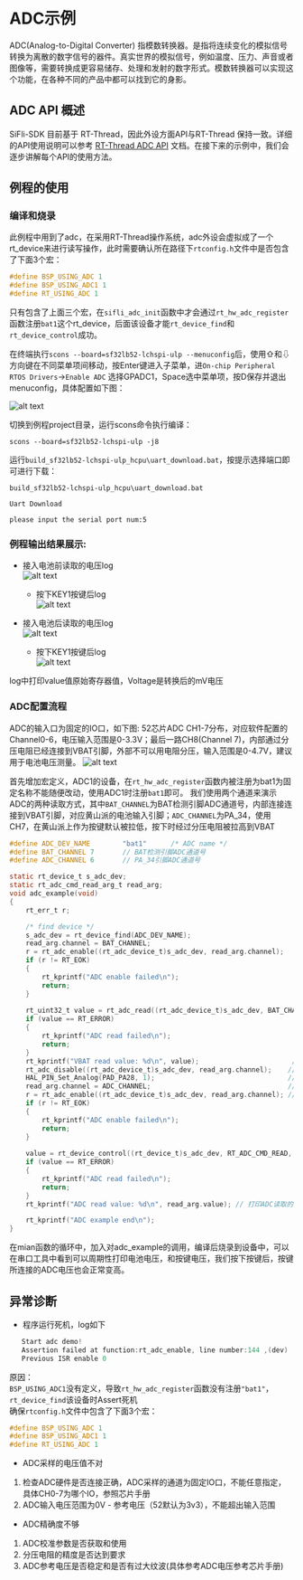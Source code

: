# ADC示例
ADC(Analog-to-Digital Converter) 指模数转换器。是指将连续变化的模拟信号转换为离散的数字信号的器件。真实世界的模拟信号，例如温度、压力、声音或者图像等，需要转换成更容易储存、处理和发射的数字形式。模数转换器可以实现这个功能，在各种不同的产品中都可以找到它的身影。
## ADC API 概述
SiFli-SDK 目前基于 RT-Thread，因此外设方面API与RT-Thread 保持一致。详细的API使用说明可以参考 [RT-Thread ADC API](https://www.rt-thread.org/document/site/#/rt-thread-version/rt-thread-standard/programming-manual/device/adc/adc) 文档。在接下来的示例中，我们会逐步讲解每个API的使用方法。

## 例程的使用
### 编译和烧录
此例程中用到了adc，在采用RT-Thread操作系统，adc外设会虚拟成了一个rt_device来进行读写操作，此时需要确认所在路径下`rtconfig.h`文件中是否包含了下面3个宏：

```c
#define BSP_USING_ADC 1
#define BSP_USING_ADC1 1
#define RT_USING_ADC 1
```
只有包含了上面三个宏，在`sifli_adc_init`函数中才会通过`rt_hw_adc_register`函数注册`bat1`这个rt_device，后面该设备才能`rt_device_find`和`rt_device_control`成功。

在终端执行`scons --board=sf32lb52-lchspi-ulp --menuconfig`后，使用⇧和⇩方向键在不同菜单项间移动，按Enter键进入子菜单，进`On-chip Peripheral RTOS Drivers`->`Enable ADC` 选择GPADC1，Space选中菜单项，按D保存并退出menuconfig，具体配置如下图：<br>

![alt text](assets/adc_menuconfig.png)

切换到例程project目录，运行scons命令执行编译：

```
scons --board=sf32lb52-lchspi-ulp -j8
```
运行`build_sf32lb52-lchspi-ulp_hcpu\uart_download.bat`，按提示选择端口即可进行下载：
```
build_sf32lb52-lchspi-ulp_hcpu\uart_download.bat

Uart Download

please input the serial port num:5
```

### 例程输出结果展示:
* 接入电池前读取的电压log <br>
![alt text](assets/adc_001.png)
   * 按下KEY1按键后log<br>
![alt text](assets/adc_002.png)

* 接入电池后读取的电压log<br>
![alt text](assets/adc_003.png)
   *  按下KEY1按键后log<br>
![alt text](assets/adc_004.png)

log中打印value值原始寄存器值，Voltage是转换后的mV电压

### ADC配置流程

ADC的输入口为固定的IO口，如下图:
52芯片ADC CH1-7分布，对应软件配置的Channel0-6，电压输入范围是0-3.3V；最后一路CH8(Channel 7)，内部通过分压电阻已经连接到VBAT引脚，外部不可以用电阻分压，输入范围是0-4.7V，建议用于电池电压测量。
![alt text](assets/adc_vbat.png)

首先增加宏定义，ADC1的设备，在`rt_hw_adc_register`函数内被注册为bat1为固定名称不能随便改动，使用ADC1时注册`bat1`即可。
我们使用两个通道来演示ADC的两种读取方式，其中`BAT_CHANNEL`为BAT检测引脚ADC通道号，内部连接连接到VBAT引脚，对应黄山派的电池输入引脚；`ADC_CHANNEL`为PA_34，使用CH7，在黄山派上作为按键默认被拉低，按下时经过分压电阻被拉高到VBAT

```c
#define ADC_DEV_NAME        "bat1"      /* ADC name */
#define BAT_CHANNEL 7       // BAT检测引脚ADC通道号
#define ADC_CHANNEL 6       // PA_34引脚ADC通道号

static rt_device_t s_adc_dev;
static rt_adc_cmd_read_arg_t read_arg;
void adc_example(void)
{
    rt_err_t r;

    /* find device */
    s_adc_dev = rt_device_find(ADC_DEV_NAME); 
    read_arg.channel = BAT_CHANNEL;
    r = rt_adc_enable((rt_adc_device_t)s_adc_dev, read_arg.channel);
    if (r != RT_EOK)
    {
        rt_kprintf("ADC enable failed\n");
        return;
    }
    
    rt_uint32_t value = rt_adc_read((rt_adc_device_t)s_adc_dev, BAT_CHANNEL);
    if (value == RT_ERROR)
    {
        rt_kprintf("ADC read failed\n");
        return;
    }
    rt_kprintf("VBAT read value: %d\n", value);                       // 打印PA_34读取的值
    rt_adc_disable((rt_adc_device_t)s_adc_dev, read_arg.channel);    // 禁用ADC通道
    HAL_PIN_Set_Analog(PAD_PA28, 1);                                 // 设置PA28为模拟输入模式
    read_arg.channel = ADC_CHANNEL;                                  // 设置ADC通道
    r = rt_adc_enable((rt_adc_device_t)s_adc_dev, read_arg.channel); // 使能ADC通道
    if (r != RT_EOK)
    {
        rt_kprintf("ADC enable failed\n");
        return;
    }
    
    value = rt_device_control((rt_device_t)s_adc_dev, RT_ADC_CMD_READ, &read_arg.channel);
    if (value == RT_ERROR)
    {
        rt_kprintf("ADC read failed\n");
        return;
    }
    rt_kprintf("ADC read value: %d\n", read_arg.value); // 打印ADC读取的值

    rt_kprintf("ADC example end\n");
}
```
在mian函数的循环中，加入对adc_example的调用，编译后烧录到设备中，可以在串口工具中看到可以周期性打印电池电压，和按键电压，我们按下按键后，按键所连接的ADC电压也会正常变高。

## 异常诊断
* 程序运行死机，log如下
```c
   Start adc demo!
   Assertion failed at function:rt_adc_enable, line number:144 ,(dev)
   Previous ISR enable 0
```
原因：  
`BSP_USING_ADC1`没有定义，导致`rt_hw_adc_register`函数没有注册`"bat1"`，`rt_device_find`该设备时Assert死机  
确保`rtconfig.h`文件中包含了下面3个宏：
```c
#define BSP_USING_ADC 1
#define BSP_USING_ADC1 1
#define RT_USING_ADC 1
```
* ADC采样的电压值不对
1. 检查ADC硬件是否连接正确，ADC采样的通道为固定IO口，不能任意指定，具体CH0-7为哪个IO，参照芯片手册  
2. ADC输入电压范围为0V - 参考电压（52默认为3v3），不能超出输入范围  
* ADC精确度不够
1. ADC校准参数是否获取和使用
2. 分压电阻的精度是否达到要求
3. ADC参考电压是否稳定和是否有过大纹波(具体参考ADC电压参考芯片手册) 

